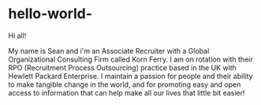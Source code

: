 # hello-world-
Hi all! 

My name is Sean and i'm an Associate Recruiter with a Global Organizational Consulting Firm called Korn Ferry. I am on rotation with their RPO (Recruitment Process Outsourcing) practice based in the UK with Hewlett Packard Enterprise. I maintain a passion for people and their ability to make tangible change in the world, and for promoting easy and open access to information that can help make all our lives that little bit easier! 
